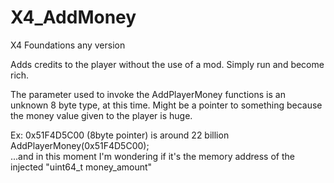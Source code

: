 # X4_AddMoney

X4 Foundations any version

Adds credits to the player without the use of a mod. Simply run and become rich.  

The parameter used to invoke the AddPlayerMoney functions is an unknown 8 byte type, at this time. Might be a pointer to something because the money value given to the player is huge.  

Ex: 0x51F4D5C00 (8byte pointer) is around 22 billion  
AddPlayerMoney(0x51F4D5C00);  
...and in this moment I'm wondering if it's the memory address of the injected "uint64_t money_amount"
